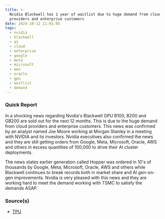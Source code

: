 ```yaml
---
title: >-
  Nvidia Blackwell has 1 year of waitlist due to huge demand from cloud
  providers and enterprise customers
date: 2024-10-12 21:01:05
tags:
  - nvidia
  - blackwell
  - ai
  - cloud
  - enterprise
  - google
  - meta
  - microsoft
  - aws
  - oracle
  - gpu
  - waitlist
  - demand
---
```


### Quick Report

In a shocking news regarding Nvidia's Blackwell GPU B100, B200 and GB200 are sold out for the next 12 months. This is due to the huge demand from cloud providers and enterprise customers. This news was confirmed by an analyst named   Joe Moore working at Morgan Stanley in a meeting with NVIDIA and its investors. Nvidia executives also confirmed the news and they are still getting orders from Google, Meta, Microsoft, Oracle, AWS and others in excess quantities of 100,000 to drive their AI cluster deployments.
<!-- more -->

The news states earlier generation called Hopper was ordered in 10's of thousands by Google, Meta, Microsoft, Oracle, AWS and others while Blackwell continues to break records both in market share and AI gen-on-gen improvements.
Nvidia is very pleased with this news and they are working hard to meet the demand working with TSMC to satisfy the demands ASAP.

### Source(s)

- [TPU][def]

[def]: https://www.techpowerup.com/327588/nvidia-blackwell-gpus-are-sold-out-for-12-months-customers-ordering-in-100k-gpu-quantities
